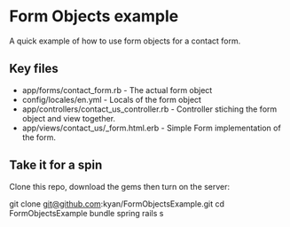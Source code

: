 # Form Objects example

A quick example of how to use form objects for a contact form.

## Key files

* app/forms/contact_form.rb - The actual form object
* config/locales/en.yml - Locals of the form object
* app/controllers/contact_us_controller.rb - Controller stiching the form object and view together.
* app/views/contact_us/_form.html.erb - Simple Form implementation of the form.

## Take it for a spin

Clone this repo, download the gems then turn on the server:

 git clone git@github.com:kyan/FormObjectsExample.git
 cd FormObjectsExample
 bundle
 spring rails s
